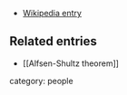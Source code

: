 
* [Wikipedia entry](http://en.wikipedia.org/wiki/Erik_Alfsen)

## Related entries

* [[Alfsen-Shultz theorem]]

category: people
